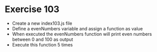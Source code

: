 # Exercise 103

- Create a new index103.js file
- Define a evenNumbers variable and assign a function as value
- When executed the evenNumbers function will print even numbers between 0 and 100 as output
- Execute this function 5 times
